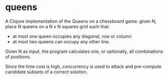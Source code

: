 queens
======

A Clojure implementation of the Queens on a chessboard game: given N, place N queens on a N x N squares grid such that:
 - at most one queen occupies any diagonal, row or column
 - at most two queens can occupy any other line.

Given N as input, the program calculates one, or optionally, all combinations of positions.

Since the time cost is high, concurrency is used to attack and pre-compute candidate subsets of a correct solution.